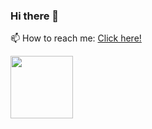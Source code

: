 ### Hi there 👋

<!--
**komen205/komen205** is a ✨ _special_ ✨ repository because its `README.md` (this file) appears on your GitHub profile.

Here are some ideas to get you started:

- 🔭 I’m currently working on ...
- 🌱 I’m currently learning ...
- 👯 I’m looking to collaborate on ...
- 🤔 I’m looking for help with ...
- 💬 Ask me about ...
- 😄 Pronouns: ...
- ⚡ Fun fact: ...
-->

 📫 How to reach me: <a href="https://www.linkedin.com/in/nuno-silva-6b82ab192/">Click here!</a>

<img src="https://raw.githubusercontent.com/abhisheknaiidu/abhisheknaiidu/master/code.gif" width="100px">
